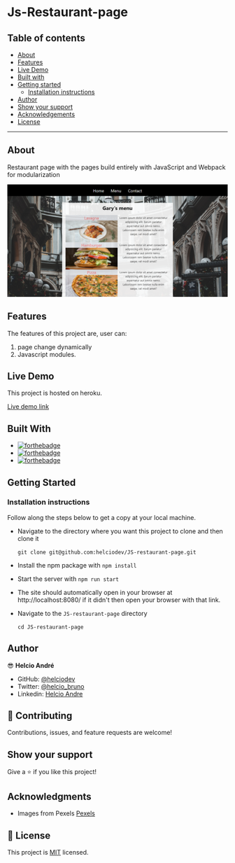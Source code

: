 # Js-Restaurant-page

## Table of contents

- [About](#about)
- [Features](#features)
- [Live Demo](#live-demo)
- [Built with](#built-with)
- [Getting started](#getting-started)
  * [Installation instructions](#installation-instructions)
- [Author](#author)
- [Show your support](#show-your-support)
- [Acknowledgements](#acknowledgments)
- [License](#-license)

---

## About

Restaurant page with the pages build entirely with JavaScript and Webpack for modularization

![Screenshot-main-page](dist/assets/images/Garys-bistro-shot.png)


## Features

The features of this project are, user can:

1. page change dynamically
2. Javascript modules.


## Live Demo

This project is hosted on heroku.

[Live demo link](https://helciodev.me/JS-restaurant-page/)


## Built With

- [![forthebadge](https://forthebadge.com/images/badges/made-with-javascript.svg)](https://forthebadge.com)
- [![forthebadge](https://forthebadge.com/images/badges/uses-html.svg)](https://forthebadge.com)
- [![forthebadge](https://forthebadge.com/images/badges/uses-css.svg)](https://forthebadge.com)

## Getting Started


### Installation instructions

Follow along the steps below to get a copy at your local machine.

- Navigate to the directory where you want this project to clone and then clone it

    ```
    git clone git@github.com:helciodev/JS-restaurant-page.git
    ```
- Install the npm package with `npm install`
- Start the server with `npm run start`
- The site should automatically open in your browser at http://localhost:8080/ if it didn't then open your browser with that link.
- Navigate to the `JS-restaurant-page` directory

    ```
    cd JS-restaurant-page
    ```


## Author

😎 **Helcio André**

- GitHub: [@helciodev](https://github.com/helciodev)
- Twitter: [@helcio_bruno](https://twitter.com/helcio_bruno)
- Linkedin: [Helcio Andre](https://www.linkedin.com/in/helcio-andre/)

## 🤝 Contributing

Contributions, issues, and feature requests are welcome!

## Show your support

Give a ⭐️ if you like this project!

## Acknowledgments

- Images from Pexels [Pexels](https://www.pexels.com//)

## 📝 License

This project is [MIT](./LICENSE) licensed.
